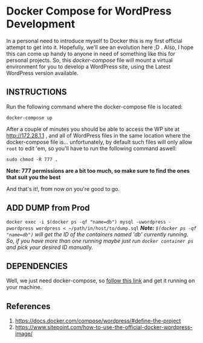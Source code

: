 # Docker Compose for WordPress Development
In a personal need to introduce myself to Docker this is my first official attempt to get into it. Hopefully, we'll see an evolution here ;D . Also, I hope this can come up handy to anyone in need of something like this for personal projects.
So, this _docker-compose_ file will mount a virtual environment for you to develop a WordPress site, using the Latest WordPress version available.

## INSTRUCTIONS
Run the following command where the docker-compose file is located: 

`docker-compose up`

After a couple of minutes you should be able to access the WP site at http://172.28.1.1 , and all of WordPress files in the same location where the docker-compose file is... unfortunately, by default such files will only allow `root` to edit 'em, so you'll have to run the following command aswell:

`sudo chmod -R 777 .`

**Note: 777 permissions are a bit too much, so make sure to find the ones that suit you the best**

And that's it!, from now on you're good to go.

## ADD DUMP from Prod

`docker exec -i $(docker ps -qf "name=db") mysql -uwordpress -pwordpress wordpress < ~/path/in/host/to/dump.sql`
_**Note:** `$(docker ps -qf "name=db")` will get the ID of the containers named 'db' currently running. So, if you have more than one running maybe just run `docker container ps` and pick your desired ID manually._

## DEPENDENCIES
Well, we just need docker-compose, so [follow this link](https://docs.docker.com/compose/install/#master-builds) and get it running on your machine.

## References
1. https://docs.docker.com/compose/wordpress/#define-the-project
2. https://www.sitepoint.com/how-to-use-the-official-docker-wordpress-image/
